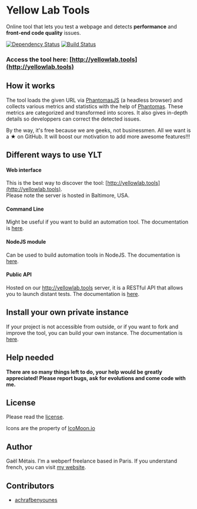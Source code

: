 # Yellow Lab Tools

Online tool that lets you test a webpage and detects **performance** and **front-end code quality** issues.

[![Dependency Status](https://gemnasium.com/gmetais/YellowLabTools.svg)](https://gemnasium.com/gmetais/YellowLabTools) [![Build Status](https://travis-ci.org/gmetais/YellowLabTools.svg?branch=master)](https://travis-ci.org/gmetais/YellowLabTools)


### Access the tool here: [http://yellowlab.tools](http://yellowlab.tools)


## How it works

The tool loads the given URL via [PhantomasJS](http://phantomjs.org/) (a headless browser) and collects various metrics and statistics with the help of [Phantomas](https://github.com/macbre/phantomas). These metrics are categorized and transformed into scores. It also gives in-depth details so developpers can correct the detected issues.

By the way, it's free because we are geeks, not businessmen. All we want is a ★ on GitHub. It will boost our motivation to add more awesome features!!!


## Different ways to use YLT

#### Web interface
This is the best way to discover the tool: [http://yellowlab.tools](http://yellowlab.tools).  
Please note the server is hosted in Baltimore, USA.

#### Command Line
Might be useful if you want to build an automation tool. The documentation is [here](https://github.com/gmetais/YellowLabTools/wiki/Command-Line-Interface).

#### NodeJS module
Can be used to build automation tools in NodeJS. The documentation is [here](https://github.com/gmetais/YellowLabTools/wiki/NodeJS-module).

#### Public API
Hosted on our http://yellowlab.tools server, it is a RESTful API that allows you to launch distant tests. The documentation is [here](https://github.com/gmetais/YellowLabTools/wiki/Public-API).


## Install your own private instance

If your project is not accessible from outside, or if you want to fork and improve the tool, you can build your own instance. The documentation is [here](https://github.com/gmetais/YellowLabTools/wiki/Install-your-private-server).


## Help needed

**There are so many things left to do, your help would be greatly appreciated! Please report bugs, ask for evolutions and come code with me.**


## License
Please read the [license](LICENSE).

Icons are the property of [IcoMoon.io](https://icomoon.io/)


## Author
Gaël Métais. I'm a webperf freelance based in Paris. If you understand french, you can visit [my website](http://www.gaelmetais.com).


## Contributors
- [achrafbenyounes](https://github.com/achrafbenyounes)

